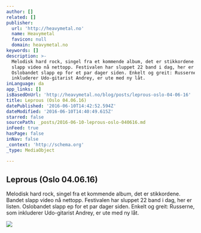 ```yaml
---
author: []
related: []
publisher:
  url: 'http://heavymetal.no'
  name: Heavymetal
  favicon: null
  domain: heavymetal.no
keywords: []
description: >-
  Melodisk hard rock, singel fra et kommende album, det er stikkordene. Bandet
  slapp video nå nettopp. Festivalen har sluppet 22 band i dag, her er listen.
  Oslobandet slapp ep for et par dager siden. Enkelt og greit: Russerne, som
  inkluderer Udo-gitarist Andrey, er ute med ny låt.
inLanguage: da
app_links: []
isBasedOnUrl: 'http://heavymetal.no/blog/posts/leprous-oslo-04-06-16'
title: Leprous (Oslo 04.06.16)
datePublished: '2016-06-10T14:42:52.594Z'
dateModified: '2016-06-10T14:40:49.615Z'
starred: false
sourcePath: _posts/2016-06-10-leprous-oslo-040616.md
inFeed: true
hasPage: false
inNav: false
_context: 'http://schema.org'
_type: MediaObject

---
```

<article style=""><h1>Leprous (Oslo 04.06.16)</h1><p>Melodisk hard rock, singel fra et kommende album, det er stikkordene. Bandet slapp video nå nettopp. Festivalen har sluppet 22 band i dag, her er listen. Oslobandet slapp ep for et par dager siden. Enkelt og greit: Russerne, som inkluderer Udo-gitarist Andrey, er ute med ny låt.</p><img src="http://heavymetal.no/system/images/W1siZiIsIjIwMTYvMDYvMDkvMTZfMDZfMTRfMjkwXzExMDYwOTEzXzkwOTg0NzA3MjQyMDUzNl82NDE3NDM3Nzk1NTU0OTEzNTQxX24uanBnIl0sWyJwIiwidGh1bWIiLCIwNzV4MDc1XHUwMDNFIl0sWyJwIiwic3RyaXAiXV0/11060913_909847072420536_6417437795554913541_n.jpg" /></article>